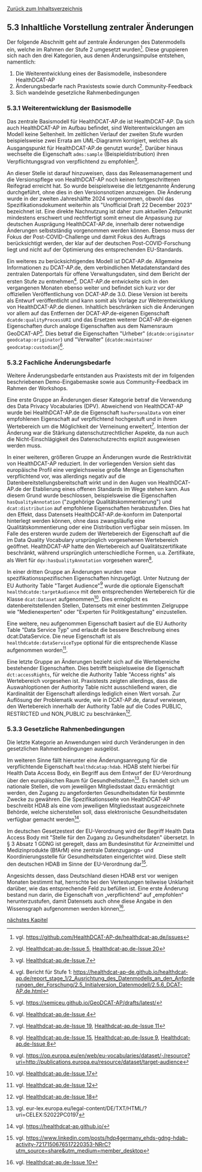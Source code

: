 [Zurück zum Inhaltsverzeichnis](https://healthdcat-ap-de.github.io/healthdcat-ap.de/report_stage_2.html)

## 5.3 Inhaltliche Vorstellung zentraler Änderungen

Der folgende Abschnitt geht auf zentrale Änderungen des Datenmodells ein, welche im Rahmen der Stufe 2 umgesetzt wurden[^61]. Diese gruppieren sich nach den drei Kategorien, aus denen Änderungsimpulse entstehen, namentlich:

1. Die Weiterentwicklung eines der Basismodelle, insbesondere HealthDCAT-AP
2. Änderungsbedarfe nach Praxistests sowie durch Community-Feedback
3. Sich wandelnde gesetzliche Rahmenbedingungen

### 5.3.1 Weiterentwicklung der Basismodelle

Das zentrale Basismodell für HealthDCAT-AP.de ist HealthDCAT-AP. Da sich auch HealthDCAT-AP im Aufbau befindet, sind Weiterentwicklungen am Modell keine Seltenheit. Im zeitlichen Verlauf der zweiten Stufe wurden beispielsweise zwei Errata am UML-Diagramm korrigiert, welches als Ausgangspunkt für HealthDCAT-AP.de genutzt wurde[^62]. Darüber hinaus wechselte die Eigenschaft `adms:sample` (Beispieldistribution) ihren Verpflichtungsgrad von verpflichtend zu empfohlen[^63].

An dieser Stelle ist darauf hinzuweisen, dass das Releasemanagement und die Versionspflege von HealthDCAT-AP noch keinen fortgeschrittenen Reifegrad erreicht hat. So wurde beispielsweise die letztgenannte Änderung durchgeführt, ohne dies in den Versionsnotizen anzuzeigen. Die Änderung wurde in der zweiten Jahreshälfte 2024 vorgenommen, obwohl das Spezifikationsdokument weiterhin als "Unofficial Draft 22 December 2023" bezeichnet ist. Eine direkte Nachnutzung ist daher zum aktuellen Zeitpunkt mindestens erschwert und rechtfertigt somit erneut die Anpassung zur deutschen Ausprägung HealthDCAT-AP.de, innerhalb derer notwendige Änderungen selbstständig vorgenommen werden können. Ebenso muss der Fokus der Post-COVID-Challenge und damit Fokus des Auftrags berücksichtigt werden, der klar auf der deutschen Post-COVID-Forschung liegt und nicht auf der Optimierung des entsprechenden EU-Standards.

Ein weiteres zu berücksichtigendes Modell ist DCAT-AP.de. Allgemeine Informationen zu DCAT-AP.de, dem verbindlichen Metadatenstandard des zentralen Datenportals für offene Verwaltungsdaten, sind dem Bericht der ersten Stufe zu entnehmen[^64]. DCAT-AP.de entwickelte sich in den vergangenen Monaten ebenso weiter und befindet sich kurz vor der offiziellen Veröffentlichung von DCAT-AP.de 3.0. Diese Version ist bereits als Entwurf veröffentlicht und kann somit als Vorlage zur Weiterentwicklung von HealthDCAT-AP.de dienen. Inhaltlich beschränken sich die Änderungen vor allem auf das Entfernen der DCAT-AP.de-eigenen Eigenschaft `dcatde:qualityProcessURI` und das Ersetzen weiterer DCAT-AP.de-eigenen Eigenschaften durch analoge Eigenschaften aus dem Namensraum GeoDCAT-AP[^65]. Dies betraf die Eigenschaften "Urheber" (`dcatde:originator` `geodcatap:originator`) und "Verwalter" (`dcatde:maintainer` `geodcatap:custodian`)[^66].

### 5.3.2 Fachliche Änderungsbedarfe

Weitere Änderungsbedarfe entstanden aus Praxistests mit der im folgenden beschriebenen Demo-Eingabemaske sowie aus Community-Feedback im Rahmen der Workshops.

Eine erste Gruppe an Änderungen dieser Kategorie betraf die Verwendung des Data Privacy Vocabularies (DPV). Abweichend von HealthDCAT-AP wurde bei HealthDCAT-AP.de die Eigenschaft `hasPersonalData` von einer empfohlenen Eigenschaft auf verpflichtend hochgestuft und in ihrem Wertebereich um die Möglichkeit der Verneinung erweitert[^67]. Intention der Änderung war die Stärkung datenschutzrechtlicher Aspekte, da nun auch die Nicht-Einschlägigkeit des Datenschutzrechts explizit ausgewiesen werden muss.

In einer weiteren, größeren Gruppe an Änderungen wurde die Restriktivität von HealthDCAT-AP reduziert. In der vorliegenden Version sieht das europäische Profil eine vergleichsweise große Menge an Eigenschaften verpflichtend vor, was allerdings negativ auf die Datenbereitstellungsbereitschaft wirkt und in den Augen von HealthDCAT-AP.de der Etablierung eines offenen Standards im Wege stehen kann. Aus diesem Grund wurde beschlossen, beispielsweise die Eigenschaften `hasQualityAnnotation` ("zugehörige Qualitätskommentierung") und `dcat:distribution` auf empfohlene Eigenschaften herabzustufen. Dies hat den Effekt, dass Datensets HealthDCAT-AP.de-konform im Datenportal hinterlegt werden können, ohne dass zwangsläufig eine Qualitätskommentierung oder eine Distribution verfügbar sein müssen. Im Falle des ersteren wurde zudem der Wertebereich der Eigenschaft auf die im Data Quality Vocabulary ursprünglich vorgesehenen Wertebereich geöffnet. HealthDCAT-AP hatte den Wertebereich auf Qualitätszertifikate beschränkt, während ursprünglich unterschiedliche Formen, u.a. Zertifikate, als Wert für `dqv:hasQualityAnnotation` vorgesehen waren[^68].

In einer dritten Gruppe an Änderungen wurden neue spezifikationsspezifischen Eigenschaften hinzugefügt. Unter Nutzung der EU Authority Table "Target Audience"[^69] wurde die optionale Eigenschaft `healthdcatde:targetAudience` mit dem entsprechenden Wertebereich für die Klasse `dcat:Dataset` aufgenommen[^70]. Dies ermöglicht es datenbereitstellenden Stellen, Datensets mit einer bestimmten Zielgruppe wie "Medienexperten" oder "Experten für Politikgestaltung" einzustellen.

Eine weitere, neu aufgenommen Eigenschaft basiert auf die EU Authority Table "Data Service Typ" und erlaubt die bessere Beschreibung eines dcat:DataService. Die neue Eigenschaft ist als `healthdcatde:dataServiceType` optional für die entsprechende Klasse aufgenommen worden[^71].

Eine letzte Gruppe an Änderungen bezieht sich auf die Wertebereiche bestehender Eigenschaften. Dies betrifft beispielsweise die Eigenschaft `dct:accessRights`, für welche die Authority Table "Access rights" als Wertebereich vorgesehen ist. Praxistests zeigten allerdings, dass die Auswahloptionen der Authority Table nicht ausschließend waren, die Kardinalität der Eigenschaft allerdings lediglich einen Wert vorsah. Zur Auflösung der Problematik wurde, wie in DCAT-AP.de, darauf verwiesen, den Wertebereich innerhalb der Authority Table auf die Codes PUBLIC, RESTRICTED und NON_PUBLIC zu beschränken[^72].

### 5.3.3 Gesetzliche Rahmenbedingungen

Die letzte Kategorie an Anwendungen wird durch Veränderungen in den gesetzlichen Rahmenbedingungen ausgelöst.

Im weiteren Sinne fällt hierunter eine Änderungsanregung für die verpflichtende Eigenschaft `healthdcatap:hdab`. HDAB steht hierbei für Health Data Access Body, ein Begriff aus dem Entwurf der EU-Verordnung über den europäischen Raum für Gesundheitsdaten[^73]. Es handelt sich um nationale Stellen, die vom jeweiligen Mitgliedsstaat dazu ermächtigt werden, den Zugang zu angeforderten Gesundheitsdaten für bestimmte Zwecke zu gewähren. Die Spezifikationsseite von HealthDCAT-AP beschreibt HDAB als eine vom jeweiligen Mitgliedsstaat ausgezeichnete Behörde, welche sicherstellen soll, dass elektronische Gesundheitsdaten verfügbar gemacht werden[^74].

Im deutschen Gesetzestext der EU-Verordnung wird der Begriff Health Data Access Body mit "Stelle für den Zugang zu Gesundheitsdaten" übersetzt. In § 3 Absatz 1 GDNG ist geregelt, dass am Bundesinstitut für Arzneimittel und Medizinprodukte (BfArM) eine zentrale Datenzugangs- und Koordinierungsstelle für Gesundheitsdaten eingerichtet wird. Diese stellt den deutschen HDAB im Sinne der EU-Verordnung dar[^75].

Angesichts dessen, dass Deutschland diesen HDAB erst vor wenigen Monaten bestimmt hat, herrschte bei den Vertestungen teilweise Unklarheit darüber, wie das entsprechende Feld zu befüllen ist. Eine erste Änderung bestand nun darin, die Eigenschaft von „verpflichtend“ auf „empfohlen“ herunterzustufen, damit Datensets auch ohne diese Angabe in den Wissensgraph aufgenommen werden können[^76].

[nächstes Kapitel](https://healthdcat-ap-de.github.io/healthdcat-ap.de/report_stage_2/5_Weiterentwicklung_des_Datenmodells/5.4_Ausrichtung_des_Datenmodells_an_den_Anforderungen_der_Forschung.html)

[^61]: vgl. https://github.com/HealthDCAT-AP-de/healthdcat-ap.de/issues
[^62]: vgl. [Healthdcat-ap.de-Issue 5](https://github.com/HealthDCAT-AP-de/healthdcat-ap.de/issues/5), [Healthdcat-ap.de-Issue 20](https://github.com/HealthDCAT-AP-de/healthdcat-ap.de/issues/20)
[^63]: vgl. [Healthdcat-ap.de-Issue 7](https://github.com/HealthDCAT-AP-de/healthdcat-ap.de/issues/7)
[^64]: vgl. Bericht für Stufe 1: https://healthdcat-ap-de.github.io/healthdcat-ap.de/report_stage_1/2_Ausrichtung_des_Datenmodells_an_den_Anforderungen_der_Forschung/2.5_Initialversion_Datenmodell/2.5.6_DCAT-AP.de.html
[^65]: vgl. https://semiceu.github.io/GeoDCAT-AP/drafts/latest/
[^66]: vgl. [Healthdcat-ap.de-Issue 4](https://github.com/HealthDCAT-AP-de/healthdcat-ap.de/issues/4)
[^67]: vgl. [Healthdcat-ap.de-Issue 19](https://github.com/HealthDCAT-AP-de/healthdcat-ap.de/issues/19), [Healthdcat-ap.de-Issue 11](https://github.com/HealthDCAT-AP-de/healthdcat-ap.de/issues/11)
[^68]: vgl. [Healthdcat-ap.de-Issue 15](https://github.com/HealthDCAT-AP-de/healthdcat-ap.de/issues/15), [Healthdcat-ap.de-Issue 9](https://github.com/HealthDCAT-AP-de/healthdcat-ap.de/issues/9), [Healthdcat-ap.de-Issue 8](https://github.com/HealthDCAT-AP-de/healthdcat-ap.de/issues/8)
[^69]: vgl. https://op.europa.eu/en/web/eu-vocabularies/dataset/-/resource?uri=http://publications.europa.eu/resource/dataset/target-audience
[^70]: vgl. [Healthdcat-ap.de-Issue 17](https://github.com/HealthDCAT-AP-de/healthdcat-ap.de/issues/17)
[^71]: vgl. [Healthdcat-ap.de-Issue 12](https://github.com/HealthDCAT-AP-de/healthdcat-ap.de/issues/12)
[^72]: vgl. [Healthdcat-ap.de-Issue 18](https://github.com/HealthDCAT-AP-de/healthdcat-ap.de/issues/18)
[^73]: vgl. eur-lex.europa.eu/legal-content/DE/TXT/HTML/?uri=CELEX:52022PC0197
[^74]: vgl. https://healthdcat-ap.github.io/
[^75]: vgl. https://www.linkedin.com/posts/hdp4germany_ehds-gdng-hdab-activity-7217150676517220353-NRrC?utm_source=share&utm_medium=member_desktop
[^76]: vgl. [Healthdcat-ap.de-Issue 10](https://github.com/HealthDCAT-AP-de/healthdcat-ap.de/issues/10)
